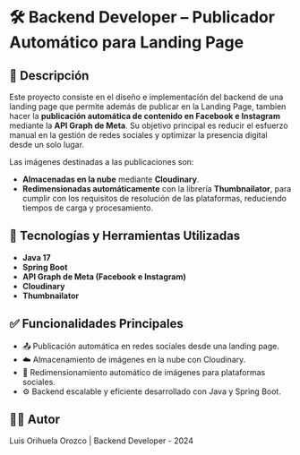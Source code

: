 # 🛠️ Backend Developer – Publicador Automático para Landing Page

## 📌 Descripción

Este proyecto consiste en el diseño e implementación del backend de una landing page que permite además de publicar en la Landing Page, tambien hacer la **publicación automática de contenido en Facebook e Instagram** mediante la **API Graph de Meta**. Su objetivo principal es reducir el esfuerzo manual en la gestión de redes sociales y optimizar la presencia digital desde un solo lugar.

Las imágenes destinadas a las publicaciones son:

- **Almacenadas en la nube** mediante **Cloudinary**.
- **Redimensionadas automáticamente** con la librería **Thumbnailator**, para cumplir con los requisitos de resolución de las plataformas, reduciendo tiempos de carga y procesamiento.

## 🚀 Tecnologías y Herramientas Utilizadas

- **Java 17**
- **Spring Boot**
- **API Graph de Meta (Facebook e Instagram)**
- **Cloudinary**
- **Thumbnailator**

## ✅ Funcionalidades Principales

- 📤 Publicación automática en redes sociales desde una landing page.
- ☁️ Almacenamiento de imágenes en la nube con Cloudinary.
- 🔄 Redimensionamiento automático de imágenes para plataformas sociales.
- ⚙️ Backend escalable y eficiente desarrollado con Java y Spring Boot.

## 👨‍💻 Autor
Luis Orihuela Orozco | 
Backend Developer - 2024
